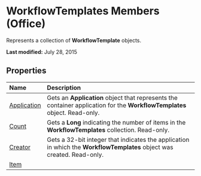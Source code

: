 
# WorkflowTemplates Members (Office)
Represents a collection of  **WorkflowTemplate** objects.

 **Last modified:** July 28, 2015


## Properties



|**Name**|**Description**|
|:-----|:-----|
| [Application](44cb9e88-ea64-66bb-a2fc-24dc0ee3a48a.md)|Gets an  **Application** object that represents the container application for the **WorkflowTemplates** object. Read-only.|
| [Count](58a0c128-d019-203d-ad31-e59a31e0ba86.md)|Gets a  **Long** indicating the number of items in the **WorkflowTemplates** collection. Read-only.|
| [Creator](5ed62a23-0edc-246f-21e3-79cad819e891.md)|Gets a 32-bit integer that indicates the application in which the  **WorkflowTemplates** object was created. Read-only.|
| [Item](http://msdn.microsoft.com/library/dede48c3-3299-1f66-a4f4-a11f75bf28d0%28Office.15%29.aspx)||
